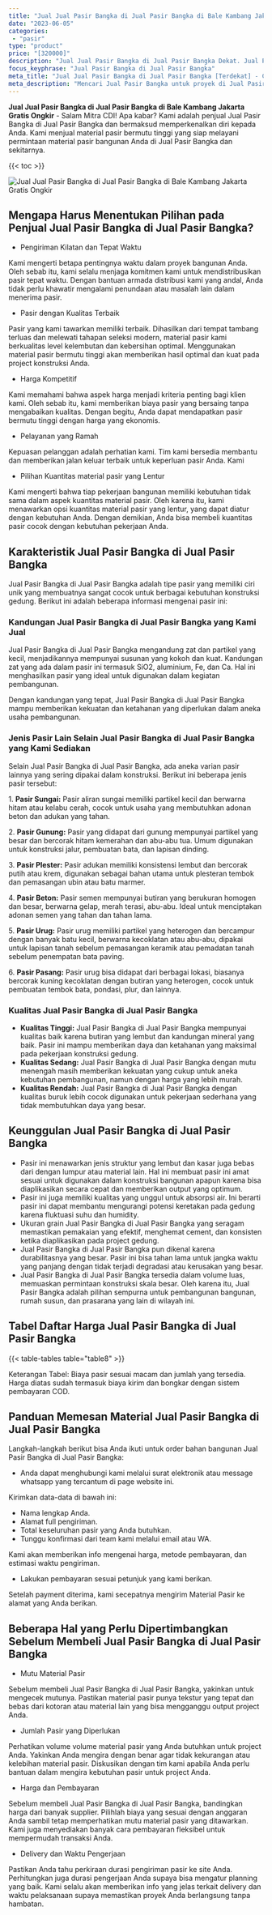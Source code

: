 ```yaml
---
title: "Jual Jual Pasir Bangka di Jual Pasir Bangka di Bale Kambang Jakarta Gratis Ongkir"
date: "2023-06-05"
categories:
 - "pasir"
type: "product"
price: "[320000]"
description: "Jual Jual Pasir Bangka di Jual Pasir Bangka Dekat. Jual Pasir Bangka ini sering dipakai dalam proyek konstruksi sebagai material adukan yang berkualitas dan bersih. Kontak kami untuk mendapatkan informasi lebih lanjut."
focus_keyphrase: "Jual Pasir Bangka di Jual Pasir Bangka"
meta_title: "Jual Jual Pasir Bangka di Jual Pasir Bangka [Terdekat] - CDI"
meta_description: "Mencari Jual Pasir Bangka untuk proyek di Jual Pasir Bangka? Kami menyediakan Jual Pasir Bangka berkualitas untuk material adukan. Raih penawaran terbaik sekarang."
---
```


**Jual Jual Pasir Bangka di Jual Pasir Bangka di Bale Kambang Jakarta Gratis Ongkir** - Salam Mitra CDI! Apa kabar? Kami adalah penjual Jual Pasir Bangka di Jual Pasir Bangka dan bermaksud memperkenalkan diri kepada Anda. Kami menjual material pasir bermutu tinggi yang siap melayani permintaan material pasir bangunan Anda di Jual Pasir Bangka dan sekitarnya.

{{< toc >}}

![Jual Jual Pasir Bangka di Jual Pasir Bangka di Bale Kambang Jakarta Gratis Ongkir](/images/pasir/pasir-bangunan-09.jpg)

## Mengapa Harus Menentukan Pilihan pada Penjual Jual Pasir Bangka di Jual Pasir Bangka?

*   Pengiriman Kilatan dan Tepat Waktu

Kami mengerti betapa pentingnya waktu dalam proyek bangunan Anda. Oleh sebab itu, kami selalu menjaga komitmen kami untuk mendistribusikan pasir tepat waktu. Dengan bantuan armada distribusi kami yang andal, Anda tidak perlu khawatir mengalami penundaan atau masalah lain dalam menerima pasir.
*   Pasir dengan Kualitas Terbaik

Pasir yang kami tawarkan memiliki terbaik. Dihasilkan dari tempat tambang terluas dan melewati tahapan seleksi modern, material pasir kami berkualitas level kelembutan dan kebersihan optimal. Menggunakan material pasir bermutu tinggi akan memberikan hasil optimal dan kuat pada project konstruksi Anda.
*   Harga Kompetitif

Kami memahami bahwa aspek harga menjadi kriteria penting bagi klien kami. Oleh sebab itu, kami memberikan biaya pasir yang bersaing tanpa mengabaikan kualitas. Dengan begitu, Anda dapat mendapatkan pasir bermutu tinggi dengan harga yang ekonomis.
*   Pelayanan yang Ramah

Kepuasan pelanggan adalah perhatian kami. Tim kami bersedia membantu dan memberikan jalan keluar terbaik untuk keperluan pasir Anda. Kami

*   Pilihan Kuantitas material pasir yang Lentur

Kami mengerti bahwa tiap pekerjaan bangunan memiliki kebutuhan tidak sama dalam aspek kuantitas material pasir. Oleh karena itu, kami menawarkan opsi kuantitas material pasir yang lentur, yang dapat diatur dengan kebutuhan Anda. Dengan demikian, Anda bisa membeli kuantitas pasir cocok dengan kebutuhan pekerjaan Anda.

## Karakteristik Jual Pasir Bangka di Jual Pasir Bangka

Jual Pasir Bangka di Jual Pasir Bangka adalah tipe pasir yang memiliki ciri unik yang membuatnya sangat cocok untuk berbagai kebutuhan konstruksi gedung. Berikut ini adalah beberapa informasi mengenai pasir ini:

### Kandungan Jual Pasir Bangka di Jual Pasir Bangka yang Kami Jual

Jual Pasir Bangka di Jual Pasir Bangka mengandung zat dan partikel yang kecil, menjadikannya mempunyai susunan yang kokoh dan kuat. Kandungan zat yang ada dalam pasir ini termasuk SiO2, aluminium, Fe, dan Ca. Hal ini menghasilkan pasir yang ideal untuk digunakan dalam kegiatan pembangunan.

Dengan kandungan yang tepat, Jual Pasir Bangka di Jual Pasir Bangka mampu memberikan kekuatan dan ketahanan yang diperlukan dalam aneka usaha pembangunan.

### Jenis Pasir Lain Selain Jual Pasir Bangka di Jual Pasir Bangka yang Kami Sediakan

Selain Jual Pasir Bangka di Jual Pasir Bangka, ada aneka varian pasir lainnya yang sering dipakai dalam konstruksi. Berikut ini beberapa jenis pasir tersebut:

1\.  **Pasir Sungai:** Pasir aliran sungai memiliki partikel kecil dan berwarna hitam atau kelabu cerah, cocok untuk usaha yang membutuhkan adonan beton dan adukan yang tahan.

2\.  **Pasir Gunung:** Pasir yang didapat dari gunung mempunyai partikel yang besar dan bercorak hitam kemerahan dan abu-abu tua. Umum digunakan untuk konstruksi jalur, pembuatan bata, dan lapisan dinding.

3\.  **Pasir Plester:** Pasir adukan memiliki konsistensi lembut dan bercorak putih atau krem, digunakan sebagai bahan utama untuk plesteran tembok dan pemasangan ubin atau batu marmer.

4\.  **Pasir Beton:** Pasir semen mempunyai butiran yang berukuran homogen dan besar, berwarna gelap, merah terasi, abu-abu. Ideal untuk menciptakan adonan semen yang tahan dan tahan lama.

5\.  **Pasir Urug:** Pasir urug memiliki partikel yang heterogen dan bercampur dengan banyak batu kecil, berwarna kecoklatan atau abu-abu, dipakai untuk lapisan tanah sebelum pemasangan keramik atau pemadatan tanah sebelum penempatan bata paving.

6\.  **Pasir Pasang:** Pasir urug bisa didapat dari berbagai lokasi, biasanya bercorak kuning kecoklatan dengan butiran yang heterogen, cocok untuk pembuatan tembok bata, pondasi, plur, dan lainnya.

### Kualitas Jual Pasir Bangka di Jual Pasir Bangka

*   **Kualitas Tinggi:** Jual Pasir Bangka di Jual Pasir Bangka mempunyai kualitas baik karena butiran yang lembut dan kandungan mineral yang baik. Pasir ini mampu memberikan daya dan ketahanan yang maksimal pada pekerjaan konstruksi gedung.
*   **Kualitas Sedang:** Jual Pasir Bangka di Jual Pasir Bangka dengan mutu menengah masih memberikan kekuatan yang cukup untuk aneka kebutuhan pembangunan, namun dengan harga yang lebih murah.
*   **Kualitas Rendah:** Jual Pasir Bangka di Jual Pasir Bangka dengan kualitas buruk lebih cocok digunakan untuk pekerjaan sederhana yang tidak membutuhkan daya yang besar.

## Keunggulan Jual Pasir Bangka di Jual Pasir Bangka

*   Pasir ini menawarkan jenis struktur yang lembut dan kasar juga bebas dari dengan lumpur atau material lain. Hal ini membuat pasir ini amat sesuai untuk digunakan dalam konstruksi bangunan apapun karena bisa diaplikasikan secara cepat dan memberikan output yang optimum.
*   Pasir ini juga memiliki kualitas yang unggul untuk absorpsi air. Ini berarti pasir ini dapat membantu mengurangi potensi keretakan pada gedung karena fluktuasi suhu dan humidity.
*   Ukuran grain Jual Pasir Bangka di Jual Pasir Bangka yang seragam memastikan pemakaian yang efektif, menghemat cement, dan konsisten ketika diaplikasikan pada project gedung.
*   Jual Pasir Bangka di Jual Pasir Bangka pun dikenal karena durabilitasnya yang besar. Pasir ini bisa tahan lama untuk jangka waktu yang panjang dengan tidak terjadi degradasi atau kerusakan yang besar.
*   Jual Pasir Bangka di Jual Pasir Bangka tersedia dalam volume luas, memuaskan permintaan konstruksi skala besar. Oleh karena itu, Jual Pasir Bangka adalah pilihan sempurna untuk pembangunan bangunan, rumah susun, dan prasarana yang lain di wilayah ini.

## Tabel Daftar Harga Jual Pasir Bangka di Jual Pasir Bangka

{{< table-tables table="table8" >}}

Keterangan Tabel: Biaya pasir sesuai macam dan jumlah yang tersedia. Harga diatas sudah termasuk biaya kirim dan bongkar dengan sistem pembayaran COD.

## Panduan Memesan Material Jual Pasir Bangka di Jual Pasir Bangka

Langkah-langkah berikut bisa Anda ikuti untuk order bahan bangunan Jual Pasir Bangka di Jual Pasir Bangka:

*   Anda dapat menghubungi kami melalui surat elektronik atau message whatsapp yang tercantum di page website ini.

Kirimkan data-data di bawah ini:

*   Nama lengkap Anda.
*   Alamat full pengiriman.
*   Total keseluruhan pasir yang Anda butuhkan.
*   Tunggu konfirmasi dari team kami melalui email atau WA.

Kami akan memberikan info mengenai harga, metode pembayaran, dan estimasi waktu pengiriman.
*   Lakukan pembayaran sesuai petunjuk yang kami berikan.

Setelah payment diterima, kami secepatnya mengirim Material Pasir ke alamat yang Anda berikan.

## Beberapa Hal yang Perlu Dipertimbangkan Sebelum Membeli Jual Pasir Bangka di Jual Pasir Bangka

*   Mutu Material Pasir

Sebelum membeli Jual Pasir Bangka di Jual Pasir Bangka, yakinkan untuk mengecek mutunya. Pastikan material pasir punya tekstur yang tepat dan bebas dari kotoran atau material lain yang bisa mengganggu output project Anda.
*   Jumlah Pasir yang Diperlukan

Perhatikan volume volume material pasir yang Anda butuhkan untuk project Anda. Yakinkan Anda mengira dengan benar agar tidak kekurangan atau kelebihan material pasir. Diskusikan dengan tim kami apabila Anda perlu bantuan dalam mengira kebutuhan pasir untuk project Anda.
*   Harga dan Pembayaran

Sebelum membeli Jual Pasir Bangka di Jual Pasir Bangka, bandingkan harga dari banyak supplier. Pilihlah biaya yang sesuai dengan anggaran Anda sambil tetap memperhatikan mutu material pasir yang ditawarkan. Kami juga menyediakan banyak cara pembayaran fleksibel untuk mempermudah transaksi Anda.
*   Delivery dan Waktu Pengerjaan

Pastikan Anda tahu perkiraan durasi pengiriman pasir ke site Anda. Perhitungkan juga durasi pengerjaan Anda supaya bisa mengatur planning yang baik. Kami selalu akan memberikan info yang jelas terkait delivery dan waktu pelaksanaan supaya memastikan proyek Anda berlangsung tanpa hambatan.